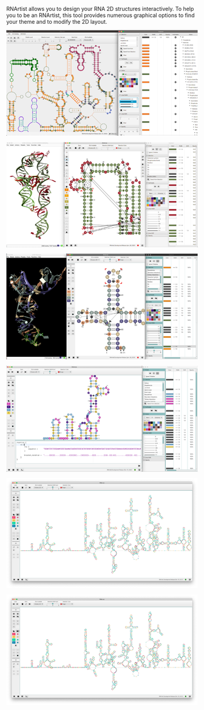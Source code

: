 RNArtist allows you to design your RNA 2D structures interactively. To help you to be an RNArtist, 
this tool provides numerous graphical options to find your theme and to modify the 2D layout.

![Screen 1](screen1.png)

![Screen 2](screen2.png)

![Screen 3](screen3.png)

![Screen 4](screen4.png)

![Screen 5](screen5.png)

![Screen 5](screen5.png)